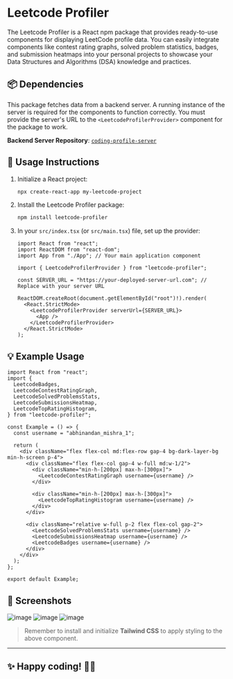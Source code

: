 # Leetcode Profiler

The Leetcode Profiler is a React npm package that provides ready-to-use components for displaying LeetCode profile data. You can easily integrate components like contest rating graphs, solved problem statistics, badges, and submission heatmaps into your personal projects to showcase your Data Structures and Algorithms (DSA) knowledge and practices.


## 📦 Dependencies

This package fetches data from a backend server. A running instance of the server is required for the components to function correctly. You must provide the server's URL to the `<LeetcodeProfilerProvider>` component for the package to work.

**Backend Server Repository**: [`coding-profile-server`](https://github.com/abhinandanmishra1/coding-profile-server)

## 🚀 Usage Instructions

1. Initialize a React project:
   ```bash
   npx create-react-app my-leetcode-project

2. Install the Leetcode Profiler package:

   ```bash
   npm install leetcode-profiler
   ```

3. In your `src/index.tsx` (or `src/main.tsx`) file, set up the provider:

   ```tsx
   import React from "react";
   import ReactDOM from "react-dom";
   import App from "./App"; // Your main application component

   import { LeetcodeProfilerProvider } from "leetcode-profiler";

   const SERVER_URL = "https://your-deployed-server-url.com"; // Replace with your server URL

   ReactDOM.createRoot(document.getElementById("root")!).render(
     <React.StrictMode>
       <LeetcodeProfilerProvider serverUrl={SERVER_URL}>
         <App />
       </LeetcodeProfilerProvider>
     </React.StrictMode>
   );
   ```

## 💡 Example Usage

```tsx
import React from "react";
import {
  LeetcodeBadges,
  LeetcodeContestRatingGraph,
  LeetcodeSolvedProblemsStats,
  LeetcodeSubmissionsHeatmap,
  LeetcodeTopRatingHistogram,
} from "leetcode-profiler";

const Example = () => {
  const username = "abhinandan_mishra_1";

  return (
    <div className="flex flex-col md:flex-row gap-4 bg-dark-layer-bg min-h-screen p-4">
      <div className="flex flex-col gap-4 w-full md:w-1/2">
        <div className="min-h-[200px] max-h-[300px]">
          <LeetcodeContestRatingGraph username={username} />
        </div>

        <div className="min-h-[200px] max-h-[300px]">
          <LeetcodeTopRatingHistogram username={username} />
        </div>
      </div>

      <div className="relative w-full p-2 flex flex-col gap-2">
        <LeetcodeSolvedProblemsStats username={username} />
        <LeetcodeSubmissionsHeatmap username={username} />
        <LeetcodeBadges username={username} />
      </div>
    </div>
  );
};

export default Example;
```

## 🎨 Screenshots

![image](https://github.com/abhinandanmishra1/leetcode-profiler/assets/64205626/f78ba6d5-3c9f-46b5-9269-ae564e965130)
![image](https://github.com/abhinandanmishra1/leetcode-profiler/assets/64205626/5fe563a1-3454-4d4c-a3b8-a8d4f5b990d8)
![image](https://github.com/abhinandanmishra1/leetcode-profiler/assets/64205626/7c34e864-423e-433b-93c3-221e8b63a20e)


> Remember to install and initialize **Tailwind CSS** to apply styling to the above component.

---

## ✨ Happy coding! 🚀🔥
